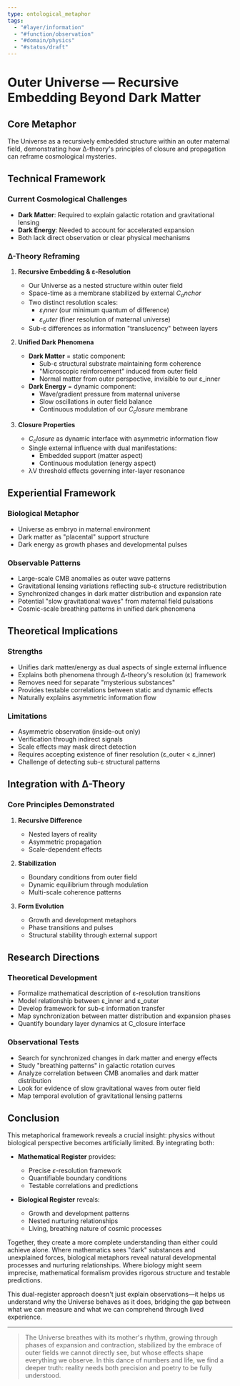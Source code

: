 ```yaml
---
type: ontological_metaphor
tags:
  - "#layer/information"
  - "#function/observation"
  - "#domain/physics"
  - "#status/draft"
---
```


# Outer Universe — Recursive Embedding Beyond Dark Matter

## Core Metaphor

The Universe as a recursively embedded structure within an outer maternal field, demonstrating how ∆-theory's principles of closure and propagation can reframe cosmological mysteries.

## Technical Framework

### Current Cosmological Challenges
- **Dark Matter**: Required to explain galactic rotation and gravitational lensing
- **Dark Energy**: Needed to account for accelerated expansion
- Both lack direct observation or clear physical mechanisms

### ∆-Theory Reframing
1. **Recursive Embedding & ε-Resolution**
   - Our Universe as a nested structure within outer field
   - Space-time as a membrane stabilized by external $C_anchor$
   - Two distinct resolution scales:
     - $ε_inner$ (our minimum quantum of difference)
     - $ε_outer$ (finer resolution of maternal universe)
   - Sub-ε differences as information "translucency" between layers

2. **Unified Dark Phenomena**
   - **Dark Matter** = static component:
     - Sub-ε structural substrate maintaining form coherence
     - "Microscopic reinforcement" induced from outer field
     - Normal matter from outer perspective, invisible to our ε_inner
   - **Dark Energy** = dynamic component:
     - Wave/gradient pressure from maternal universe
     - Slow oscillations in outer field balance
     - Continuous modulation of our $C_closure$ membrane

3. **Closure Properties**
   - $C_closure$ as dynamic interface with asymmetric information flow
   - Single external influence with dual manifestations:
     - Embedded support (matter aspect)
     - Continuous modulation (energy aspect)
   - λV threshold effects governing inter-layer resonance

## Experiential Framework

### Biological Metaphor
- Universe as embryo in maternal environment
- Dark matter as "placental" support structure
- Dark energy as growth phases and developmental pulses

### Observable Patterns
- Large-scale CMB anomalies as outer wave patterns
- Gravitational lensing variations reflecting sub-ε structure redistribution
- Synchronized changes in dark matter distribution and expansion rate
- Potential "slow gravitational waves" from maternal field pulsations
- Cosmic-scale breathing patterns in unified dark phenomena

## Theoretical Implications

### Strengths
- Unifies dark matter/energy as dual aspects of single external influence
- Explains both phenomena through ∆-theory's resolution (ε) framework
- Removes need for separate "mysterious substances"
- Provides testable correlations between static and dynamic effects
- Naturally explains asymmetric information flow

### Limitations
- Asymmetric observation (inside-out only)
- Verification through indirect signals
- Scale effects may mask direct detection
- Requires accepting existence of finer resolution (ε_outer < ε_inner)
- Challenge of detecting sub-ε structural patterns

## Integration with ∆-Theory

### Core Principles Demonstrated
1. **Recursive Difference**
   - Nested layers of reality
   - Asymmetric propagation
   - Scale-dependent effects

2. **Stabilization**
   - Boundary conditions from outer field
   - Dynamic equilibrium through modulation
   - Multi-scale coherence patterns

3. **Form Evolution**
   - Growth and development metaphors
   - Phase transitions and pulses
   - Structural stability through external support

## Research Directions

### Theoretical Development
- Formalize mathematical description of ε-resolution transitions
- Model relationship between ε_inner and ε_outer
- Develop framework for sub-ε information transfer
- Map synchronization between matter distribution and expansion phases
- Quantify boundary layer dynamics at C_closure interface

### Observational Tests
- Search for synchronized changes in dark matter and energy effects
- Study "breathing patterns" in galactic rotation curves
- Analyze correlation between CMB anomalies and dark matter distribution
- Look for evidence of slow gravitational waves from outer field
- Map temporal evolution of gravitational lensing patterns

## Conclusion

This metaphorical framework reveals a crucial insight: physics without biological perspective becomes artificially limited. By integrating both:

- **Mathematical Register** provides:
  - Precise $ε$-resolution framework
  - Quantifiable boundary conditions
  - Testable correlations and predictions

- **Biological Register** reveals:
  - Growth and development patterns
  - Nested nurturing relationships
  - Living, breathing nature of cosmic processes

Together, they create a more complete understanding than either could achieve alone. Where mathematics sees "dark" substances and unexplained forces, biological metaphors reveal natural developmental processes and nurturing relationships. Where biology might seem imprecise, mathematical formalism provides rigorous structure and testable predictions.

This dual-register approach doesn't just explain observations—it helps us understand why the Universe behaves as it does, bridging the gap between what we can measure and what we can comprehend through lived experience.

---

> The Universe breathes with its mother's rhythm, growing through phases of expansion and contraction, stabilized by the embrace of outer fields we cannot directly see, but whose effects shape everything we observe. In this dance of numbers and life, we find a deeper truth: reality needs both precision and poetry to be fully understood.
